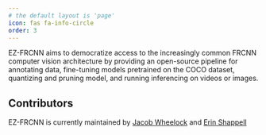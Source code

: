 ```yaml
---
# the default layout is 'page'
icon: fas fa-info-circle
order: 3
---
```


<p>EZ-FRCNN aims to democratize access to the increasingly common FRCNN computer vision architecture by providing an open-source pipeline for annotating data, fine-tuning models pretrained
  on the COCO dataset, quantizing and pruning model, and running inferencing on videos or images. </p>
<h2> Contributors </h2>
<p> EZ-FRCNN is currently maintained by <a href="https://github.com/JacobWheelock/" target="_blank">Jacob Wheelock</a> and <a href="https://github.com/erinshappell" target="_blank">Erin Shappell</a></p>